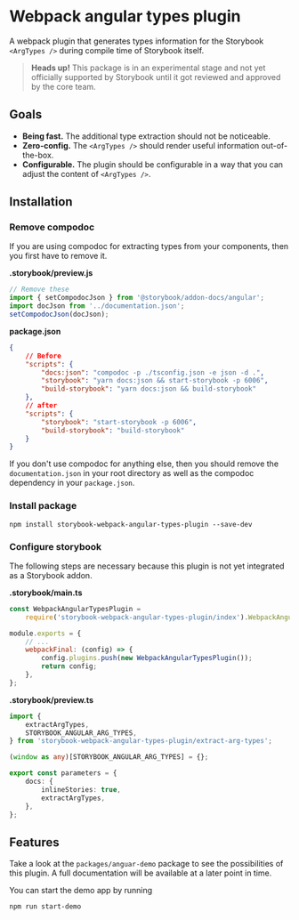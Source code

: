 # Webpack angular types plugin

A webpack plugin that generates types information for the Storybook `<ArgTypes />`
during compile time of Storybook itself.

> **Heads up!** This package is in an experimental stage and not yet officially
> supported by Storybook until it got reviewed and approved by the core team.

## Goals

- **Being fast.** The additional type extraction should not be noticeable.
- **Zero-config.** The `<ArgTypes />` should render useful information out-of-the-box.
- **Configurable.** The plugin should be configurable in a way that you can adjust the content of `<ArgTypes />`.

## Installation

### Remove compodoc

If you are using compodoc for extracting types from your components, then you first have to remove it.

**.storybook/preview.js**

```javascript
// Remove these
import { setCompodocJson } from '@storybook/addon-docs/angular';
import docJson from '../documentation.json';
setCompodocJson(docJson);
```

**package.json**

```json
{
	// Before
	"scripts": {
		"docs:json": "compodoc -p ./tsconfig.json -e json -d .",
		"storybook": "yarn docs:json && start-storybook -p 6006",
		"build-storybook": "yarn docs:json && build-storybook"
	},
	// after
	"scripts": {
		"storybook": "start-storybook -p 6006",
		"build-storybook": "build-storybook"
	}
}
```

If you don't use compodoc for anything else, then you should remove the `documentation.json` in your root directory
as well as the compodoc dependency in your `package.json`.

### Install package

```shell
npm install storybook-webpack-angular-types-plugin --save-dev
```

### Configure storybook

The following steps are necessary because this plugin is not yet integrated as a Storybook addon.

**.storybook/main.ts**

```javascript
const WebpackAngularTypesPlugin =
	require('storybook-webpack-angular-types-plugin/index').WebpackAngularTypesPlugin;

module.exports = {
	// ...
	webpackFinal: (config) => {
		config.plugins.push(new WebpackAngularTypesPlugin());
		return config;
	},
};
```

**.storybook/preview.ts**

```typescript
import {
	extractArgTypes,
	STORYBOOK_ANGULAR_ARG_TYPES,
} from 'storybook-webpack-angular-types-plugin/extract-arg-types';

(window as any)[STORYBOOK_ANGULAR_ARG_TYPES] = {};

export const parameters = {
	docs: {
		inlineStories: true,
		extractArgTypes,
	},
};
```

## Features

Take a look at the `packages/anguar-demo` package to see the possibilities of this plugin.
A full documentation will be available at a later point in time.

You can start the demo app by running

```shell
npm run start-demo
```
